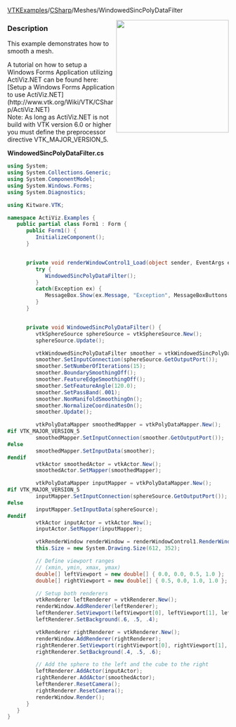 [VTKExamples](/home/)/[CSharp](/CSharp)/Meshes/WindowedSincPolyDataFilter

<img align="right" src="https://github.com/lorensen/VTKExamples/blob/gh-pages/Testing/Baseline/Meshes/TestWindowedSincPolyDataFilter.png?raw=true" width="256" />

### Description
<p>This example demonstrates how to smooth a mesh.</p>
A tutorial on how to setup a Windows Forms Application utilizing ActiViz.NET can be found here: [Setup a Windows Forms Application to use ActiViz.NET](http://www.vtk.org/Wiki/VTK/CSharp/ActiViz.NET)<br />
Note: As long as ActiViz.NET is not build with VTK version 6.0 or higher you must define the preprocessor directive VTK_MAJOR_VERSION_5.

**WindowedSincPolyDataFilter.cs**
```csharp
using System;
using System.Collections.Generic;
using System.ComponentModel;
using System.Windows.Forms;
using System.Diagnostics;

using Kitware.VTK;

namespace ActiViz.Examples {
   public partial class Form1 : Form {
      public Form1() {
         InitializeComponent();
      }


      private void renderWindowControl1_Load(object sender, EventArgs e) {
         try {
            WindowedSincPolyDataFilter();
         }
         catch(Exception ex) {
            MessageBox.Show(ex.Message, "Exception", MessageBoxButtons.OK);
         }
      }


      private void WindowedSincPolyDataFilter() {
         vtkSphereSource sphereSource = vtkSphereSource.New();
         sphereSource.Update();

         vtkWindowedSincPolyDataFilter smoother = vtkWindowedSincPolyDataFilter.New();
         smoother.SetInputConnection(sphereSource.GetOutputPort());
         smoother.SetNumberOfIterations(15);
         smoother.BoundarySmoothingOff();
         smoother.FeatureEdgeSmoothingOff();
         smoother.SetFeatureAngle(120.0);
         smoother.SetPassBand(.001);
         smoother.NonManifoldSmoothingOn();
         smoother.NormalizeCoordinatesOn();
         smoother.Update();

         vtkPolyDataMapper smoothedMapper = vtkPolyDataMapper.New();
#if VTK_MAJOR_VERSION_5
         smoothedMapper.SetInputConnection(smoother.GetOutputPort());
#else
         smoothedMapper.SetInputData(smoother);
#endif
         vtkActor smoothedActor = vtkActor.New();
         smoothedActor.SetMapper(smoothedMapper);

         vtkPolyDataMapper inputMapper = vtkPolyDataMapper.New();
#if VTK_MAJOR_VERSION_5
         inputMapper.SetInputConnection(sphereSource.GetOutputPort());
#else
         inputMapper.SetInputData(sphereSource);
#endif
         vtkActor inputActor = vtkActor.New();
         inputActor.SetMapper(inputMapper);

         vtkRenderWindow renderWindow = renderWindowControl1.RenderWindow;
         this.Size = new System.Drawing.Size(612, 352);

         // Define viewport ranges
         // (xmin, ymin, xmax, ymax)
         double[] leftViewport = new double[] { 0.0, 0.0, 0.5, 1.0 };
         double[] rightViewport = new double[] { 0.5, 0.0, 1.0, 1.0 };

         // Setup both renderers
         vtkRenderer leftRenderer = vtkRenderer.New();
         renderWindow.AddRenderer(leftRenderer);
         leftRenderer.SetViewport(leftViewport[0], leftViewport[1], leftViewport[2], leftViewport[3]);
         leftRenderer.SetBackground(.6, .5, .4);

         vtkRenderer rightRenderer = vtkRenderer.New();
         renderWindow.AddRenderer(rightRenderer);
         rightRenderer.SetViewport(rightViewport[0], rightViewport[1], rightViewport[2], rightViewport[3]);
         rightRenderer.SetBackground(.4, .5, .6);

         // Add the sphere to the left and the cube to the right
         leftRenderer.AddActor(inputActor);
         rightRenderer.AddActor(smoothedActor);
         leftRenderer.ResetCamera();
         rightRenderer.ResetCamera();
         renderWindow.Render();
      }
   }
}
```
